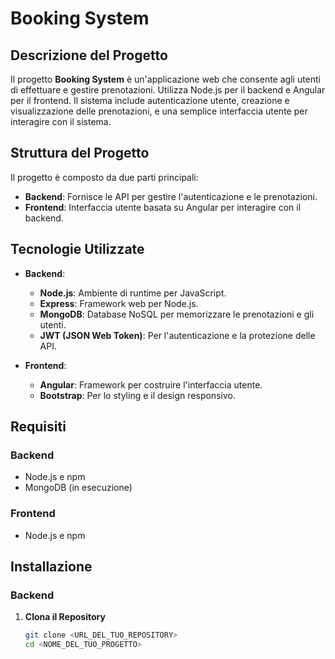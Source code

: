 # Booking System

## Descrizione del Progetto

Il progetto **Booking System** è un'applicazione web che consente agli utenti di effettuare e gestire prenotazioni. Utilizza Node.js per il backend e Angular per il frontend. Il sistema include autenticazione utente, creazione e visualizzazione delle prenotazioni, e una semplice interfaccia utente per interagire con il sistema.

## Struttura del Progetto

Il progetto è composto da due parti principali:
- **Backend**: Fornisce le API per gestire l'autenticazione e le prenotazioni.
- **Frontend**: Interfaccia utente basata su Angular per interagire con il backend.

## Tecnologie Utilizzate

- **Backend**:
  - **Node.js**: Ambiente di runtime per JavaScript.
  - **Express**: Framework web per Node.js.
  - **MongoDB**: Database NoSQL per memorizzare le prenotazioni e gli utenti.
  - **JWT (JSON Web Token)**: Per l'autenticazione e la protezione delle API.

- **Frontend**:
  - **Angular**: Framework per costruire l'interfaccia utente.
  - **Bootstrap**: Per lo styling e il design responsivo.

## Requisiti

### Backend

- Node.js e npm
- MongoDB (in esecuzione)

### Frontend

- Node.js e npm

## Installazione

### Backend

1. **Clona il Repository**

   ```bash
   git clone <URL_DEL_TUO_REPOSITORY>
   cd <NOME_DEL_TUO_PROGETTO>

